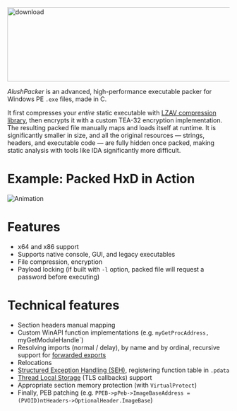 
<img width="1280" height="168" alt="download" src="https://github.com/user-attachments/assets/d56f58bc-70ef-4d57-964f-8749aa1ed921" />

*AlushPacker* is an advanced, high-performance executable packer for Windows PE `.exe` files, made in C.

It first compresses your *entire* static executable with [LZAV compression library](https://github.com/avaneev/lzav), then encrypts it with a custom TEA-32 encryption implementation. The resulting packed file manually maps and loads itself at runtime. It is significantly smaller in size, and all the original resources —  strings, headers, and executable code — are fully hidden once packed, making static analysis with tools like IDA significantly more difficult.

 # Example: Packed HxD in Action

![Animation](https://github.com/user-attachments/assets/09efedd6-6a3a-43ce-9bfe-2d7816cf01b7)

# Features

* x64 and x86 support
* Supports native console, GUI, and legacy executables
* File compression, encryption
* Payload locking (if built with `-l` option, packed file will request a password before executing)
# Technical features
* Section headers manual mapping
* Custom WinAPI function implementations (e.g. `myGetProcAddress, `myGetModuleHandle`)
* Resolving imports (normal / delay), by name and by ordinal, recursive support for [forwarded exports](https://devblogs.microsoft.com/oldnewthing/20060719-24/?p=30473)
* Relocations
* [Structured Exception Handling (SEH)](https://learn.microsoft.com/en-us/cpp/cpp/structured-exception-handling-c-cpp?view=msvc-170), registering function table in `.pdata`
* [Thread Local Storage](https://learn.microsoft.com/en-us/windows/win32/procthread/thread-local-storage) (TLS callbacks) support
* Appropriate section memory protection (with `VirtualProtect`)
* Finally, PEB patching (e.g. `PPEB->pPeb->ImageBaseAddress = (PVOID)ntHeaders->OptionalHeader.ImageBase`)

